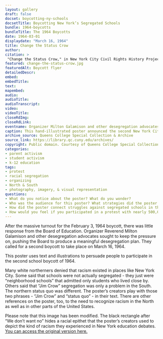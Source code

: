 ```yaml
--- 
layout: gallery
draft: false
docset: boycotting-ny-schools
docsetTitle: Boycotting New York’s Segregated Schools
bundle: 1964-boycotts
bundleTitle: The 1964 Boycotts
date: 1964-03-01
displaydate: "March 16, 1964"
title: Change the Status Crow
author: 
citation: >
 "Change the Status Crow," in New York City Civil Rights History Project, Accessed: [Month Day, Year], https://nyccivilrightshistory.org/gallery/change-the-status-crow.
featured: change-the-status-crow.jpg
featuredAlt: Boycott flyer
detailedDescr: 
embed: 
embedTitle: 
text: 
mapembed: 
audio: 
audioTitle: 
audioTranscript: 
video: 
videoTitle: 
closeRdImg: 
closeRdLink: 
eventname: Organizer Milton Galamison and other desegregation advocates call for a second boycott, to take place on March 16, 1964. 
caption: This hand-illustrated poster announced the second New York City school boycott, on March 16, 1964. 
archive_source: Queens College Special Collection & Archive
source_link: https://library.qc.cuny.edu/archives/
copyright: Public domain. Courtesy of Queens College Special Collections and Archive.
categories: 
- parent activism
- student activism
- k-12 education
tags: 
- protest
- racial segregation
- organizing
- North & South
- photography, imagery, & visual representation
questions:
- What do you notice about the poster? What do you wonder?
- Who was the audience for this poster? What strategies did the poster employ to enlist that audience into the demonstration?
- How did the poster connect struggles against segregated schools in the South with those in the North?
- How would you feel if you participated in a protest with nearly 500,000 people and didn’t see change? What would you do next?
--- 
```


After the massive turnout for the February 3, 1964 boycott, there was little response from the Board of Education. Organizer Reverend Milton Galamison and other desegregation advocates sought to keep the pressure on, pushing the Board to produce a meaningful desegregation plan. They called for a second boycott to take place on March 16, 1964.

This poster uses text and illustrations to persuade people to participate in the second school boycott of 1964.

Many white northerners denied that racism existed in places like New York City. Some said that schools were not actually segregated - they just were “neighborhood schools” that admitted only students who lived close by. Others said that “Jim Crow” segregation was only a problem in the South. The northern status quo was different. The poster’s creators play with those two phrases - “Jim Crow” and “status quo” - in their text. There are other references on the poster, too, to the need to recognize racism in the North as well as in other parts of the United States.

Please note that this image has been modified. The black rectangle after “We don’t want no” hides a racial epithet that the poster’s creators used to depict the kind of racism they experienced in New York education debates. [You can access the original version here.](../images/change-the-status-crow-original.jpg)
